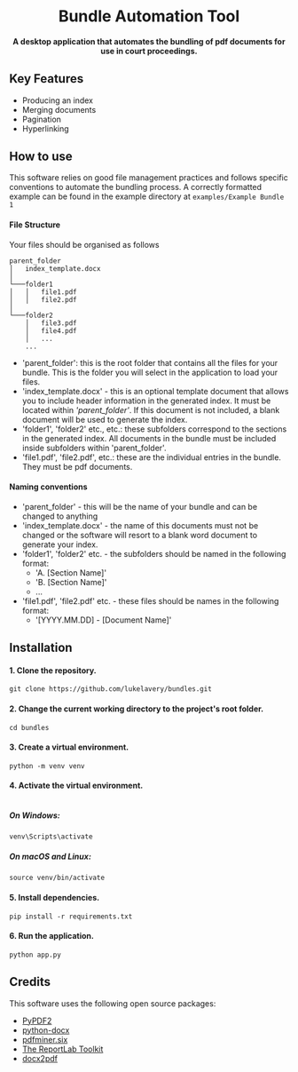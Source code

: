<h1 align="center">Bundle Automation Tool</h1>

<h4 align="center">A desktop application that automates the bundling of pdf documents for use in court proceedings.</h4>

## Key Features

* Producing an index
* Merging documents
* Pagination
* Hyperlinking

## How to use

This software relies on good file management practices and follows specific conventions to automate the bundling process. A correctly formatted example can be found in the example directory at `examples/Example Bundle 1`

#### File Structure

Your files should be organised as follows

```
parent_folder
│   index_template.docx  
│
└───folder1
│   │   file1.pdf
│   │   file2.pdf
│   
└───folder2
    │   file3.pdf
    │   file4.pdf
    │   ...
    ...
```
* 'parent_folder': this is the root folder that contains all the files for your bundle. This is the folder you will select in the application to load your files.
* 'index_template.docx' - this is an optional template document that allows you to include header information in the generated index. It must be located within *'parent_folder'*. If this document is not included, a blank document will be used to generate the index.
* 'folder1', 'folder2' etc., etc.: these subfolders correspond to the sections in the generated index. All documents in the bundle must be included inside subfolders within 'parent_folder'.
* 'file1.pdf', 'file2.pdf', etc.: these are the individual entries in the bundle. They must be pdf documents.

#### Naming conventions

* 'parent_folder' - this will be the name of your bundle and can be changed to anything
* 'index_template.docx' - the name of this documents must not be changed or the software will resort to a blank word document to generate your index.
* 'folder1', 'folder2' etc. - the subfolders should be named in the following format:
  * 'A. [Section Name]'
  * 'B. [Section Name]'
  * ...
* 'file1.pdf', 'file2.pdf' etc. - these files should be names in the following format:
  * '[YYYY.MM.DD] - [Document Name]'

## Installation

#### 1. Clone the repository.
```
git clone https://github.com/lukelavery/bundles.git
```
#### 2. Change the current working directory to the project's root folder.
```
cd bundles
```
#### 3. Create a virtual environment.
```
python -m venv venv
```
#### 4. Activate the virtual environment. <br> <br>
##### On Windows:
```
venv\Scripts\activate
```
##### On macOS and Linux:
```
source venv/bin/activate
```
#### 5. Install dependencies.
```
pip install -r requirements.txt
```
#### 6. Run the application.
```
python app.py
```

## Credits

This software uses the following open source packages:
* [PyPDF2](https://pypdf2.readthedocs.io/en/latest/)
* [python-docx](https://python-docx.readthedocs.io/en/latest/)
* [pdfminer.six](https://pdfminersix.readthedocs.io/en/latest/)
* [The ReportLab Toolkit](https://www.reportlab.com/)
* [docx2pdf](https://github.com/AlJohri/docx2pdf)
